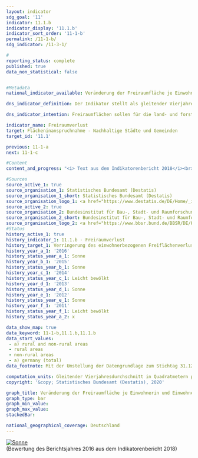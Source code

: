 ```yaml
---                   
layout: indicator                   
sdg_goal: '11'                   
indicator: 11.1.b                   
indicator_display: '11.1.b'                   
indicator_sort_order: '11-1-b'                   
permalink: /11-1-b/                   
sdg_indicator: /11-3-1/                   

#                   
reporting_status: complete                   
published: true                   
data_non_statistical: false                   


#Metadata                   
national_indicator_available: Veränderung der Freiraumfläche je Einwohnerin und Einwohner                   

dns_indicator_definition: Der Indikator stellt als gleitender Vierjahresdurchschnitt die jährliche Veränderung der Freiraumfläche in Quadratmetern je Einwohnerin und Einwohner dar.                   

dns_indicator_intention: Freiraumflächen sollen für die land- und forstwirtschaftliche Nutzung, als Kultur- und Naturlandschaften sowie als Erholungsräume erhalten bleiben. Daher soll der Rückgang der Freiraumflächen je Einwohnerin und Einwohner reduziert werden. Vermindert sich der Freiraumverlust, so gibt das Hinweise auf einen Erfolg von Maßnahmen, die die Innenentwicklung stärken und so Agrar-, Wald- und Gewässerflächen für die Land- und Forstwirtschaft, den Naturschutz sowie für die Erholung der Bevölkerung schonen.                   

indicator_name: Freiraumverlust                   
target: Flächeninanspruchnahme - Nachhaltige Städte und Gemeinden                   
target_id: '11.1'                   

previous: 11-1-a                   
next: 11-1-c                   

#Content                    
content_and_progress: "<i> Text aus dem Indikatorenbericht 2018</i><br><br>Als Freiraumflächen werden die Landwirtschafts-, Wald-, Abbau- und Haldenflächen sowie Wasserflächen in Form von fließenden und stehenden Gewässern bezeichnet. Es sind somit alle Flächen, die nicht zur Kategorie der Siedlungs- und Verkehrsflächen zählen. Freiraumflächen sind abzugrenzen von Freiflächen und Siedlungsfreiflächen, wie beispielsweise Friedhöfen, Gärten, Parks, Grünanlagen oder Wildgehegen, die zwar unbebaut sind, aber zur Siedlungs- und Verkehrsfläche zählen. Werden also Gärten, Parks oder Grünanlagen bebaut, wird diese Entwicklung nicht im Indikator Freiraumverlust widergespiegelt. Allerdings würde sich die Siedlungsdichte bei solch einer Entwicklung erhöhen. Insofern korrespondiert der Indikator Freiraumverlust mit den Indikatoren 11.1.a „Anstieg der Siedlungs- und Verkehrsfläche“ und 11.1.c „Siedlungsdichte“. <br><br>Datengrundlagen des Indikators sind die Bevölkerungszahlen und die Flächenerhebung nach Art der tatsächlichen Nutzung des Statistischen Bundesamtes. Da zur Berechnung Bevölkerungsdaten auf regionaler Ebene herangezogen werden, gab es durch den Zensus 2011 einen Sprung in den Zeitreihen. Daneben kam es bedingt durch methodische Umstellungen der amtlichen Liegenschaftskataster in den Bundesländern in den vergangenen Jahren vermehrt zur Neuzuordnung von Flächen. Um diese Effekte zu glätten und den langfristigen Trend erkennbar herauszustellen, wird ein gleitender Vierjahresdurchschnitt abgebildet, der jeweils die vier zurückliegenden Jahre mittelt. <br><br>Bei der Flächenerhebung nach Art der tatsächlichen Nutzung fand im Jahr 2016 eine methodische Veränderung der Erhebungsgrundlage statt, sodass die Vergleichbarkeit der Daten ab 2016 mit den Vorjahren eingeschränkt ist. Aus diesem Grund ist die Entwicklung des Indikators für das Jahr 2016 in der Grafik nur in gestrichelter Form abgebildet. <br><br>Die Unterscheidung zwischen „ländlich“ und „nicht ländlich“ basiert auf einer Typisierung des Thünen-Instituts. Diese ordnet Landkreisen und kreisfreien Städten – auf Basis von räumlichen Merkmalen wie „Siedlungsdichte“, „Anteil land- und forstwirtschaftlicher Fläche“ und „Lage zu den Zentren“ – einen Grad an „Ländlichkeit“ zu. <br><br>Im betrachteten Zeitraum verringerte sich der Freiraumverlust pro Kopf im Bundesdurchschnitt. Waren es im gleitenden Vierjahresmittel 2004 noch rund fünf Quadratmeter je Einwohnerin bzw. Einwohner und Jahr, so sind es im aktuellen Mittel 2015 nur noch etwa 2,9 Quadratmeter. <br><br>Bei gleicher Tendenz zeigen sich zwischen ländlichen und nicht ländlichen Kreistypen deutliche Unterschiede im Umfang der Veränderung. So reduzierte sich der Freiraumverlust in ländlichen Kreistypen je Einwohnerin bzw. Einwohner und Jahr von gut sieben auf etwas über vier Quadratmeter. In den nicht ländlichen Kreistypen ging er von knapp zwei auf rund einen Quadratmeter zurück. Hierbei ist zu berücksichtigen, dass es in nicht ländlichen Kreisen und kreisfreien Städten erheblich weniger Freiräumflächen wie Wälder oder Landwirtschaftsflächen gibt als in ländlichen Räumen. Zudem verläuft die Bevölkerungsentwicklung unterschiedlich und wirkt sich entsprechend auf den Indikator aus: Während ländliche Regionen im betrachteten Zeitraum überwiegend einen Rückgang der Bevölkerung verzeichneten, stieg die Einwohnerzahl in nicht ländlichen Regionen insgesamt etwas an."                   

#Sources
source_active_1: true                           
source_organisation_1: Statistisches Bundesamt (Destatis)                           
source_organisation_1_short: Statistisches Bundesamt (Destatis)                           
source_organisation_logo_1: <a href="https://www.destatis.de/DE/Home/_inhalt.html"><img src="https://g205sdgs.github.io/sdg-indicators/public/logos/destatis.png" alt="Logo Statistisches Bundesamt (Destatis)" title="Klicken Sie hier um zu der Homepage der Organisation zu gelangen" /></a>
source_active_2: true                           
source_organisation_2: Bundesinstitut für Bau-, Stadt- und Raumforschung                           
source_organisation_2_short: Bundesinstitut für Bau-, Stadt- und Raumforschung (BBSR)                           
source_organisation_logo_2: <a href="https://www.bbsr.bund.de/BBSR/DE/Home/bbsr_node.html"><img src="https://g205sdgs.github.io/sdg-indicators/public/logos/bfsrf.png" alt="Logo Bundesinstitut für Bau-, Stadt- und Raumforschung (BBSR)" title="Klicken Sie hier um zu der Homepage der Organisation zu gelangen" /></a>
#Status                   
history_active_1: true                   
history_indicator_1: 11.1.b - Freiraumverlust                   
history_target_1: Verringerung des einwohnerbezogenen Freiflächenverlusts
history_year_a_1: '2016'                           
history_status_year_a_1: Sonne
history_year_b_1: '2015'                           
history_status_year_b_1: Sonne
history_year_c_1: '2014'                           
history_status_year_c_1: Leicht bewölkt
history_year_d_1: '2013'                           
history_status_year_d_1: Sonne
history_year_e_1: '2012'                           
history_status_year_e_1: Sonne
history_year_f_1: '2011'                           
history_status_year_f_1: Leicht bewölkt
history_status_year_a_2: x

data_show_map: true                   
data_keyword: 11-1-b,11.1.b,11.1.b                   
data_start_values: 
 - a) rural and non-rural areas
 - rural areas
 - non-rural areas
 - a) germany (total)                   
data_footnote: Mit der Umstellung der Datengrundlage zum Stichtag 31.12.2016 kam ein neuer Nutzungsartenkatalog zur Anwendung, sodass keine Veränderung von 2015 auf 2016 ermittelt werden kann. Zeitvergleiche sind damit nur sehr eingeschränkt möglich                   

computation_units: Gleitender Vierjahresdurchschnitt in Quadratmetern pro Jahr                   
copyright: '&copy; Statistisches Bundesamt (Destatis), 2020'                   

graph_title: Veränderung der Freiraumfläche je Einwohnerin und Einwohner                   
graph_type: bar                   
graph_min_value:                    
graph_max_value:                    
stackedBar:                    

national_geographical_coverage: Deutschland                   
---
```

<div>                           
  <div class="my-header">                           
    <a href="https://sustainabledevelopment-deutschland.github.io/status/"><img src="https://g205sdgs.github.io/sdg-indicators/public/Wettersymbole/Sonne.png" title="Bei Fortsetzung der Entwicklung beträgt die Abweichung vom Zielwert weniger als 5&nbsp;% der Differenz zwischen Zielwert und aktuellem Wert" alt="Sonne" />                           
    </a>                           
  </div>
  <div class="my-header-note">
    <span>(Bewertung des Berichtsjahres 2016 aus dem Indikatorenbericht 2018)</span>
  </div>                           
</div>